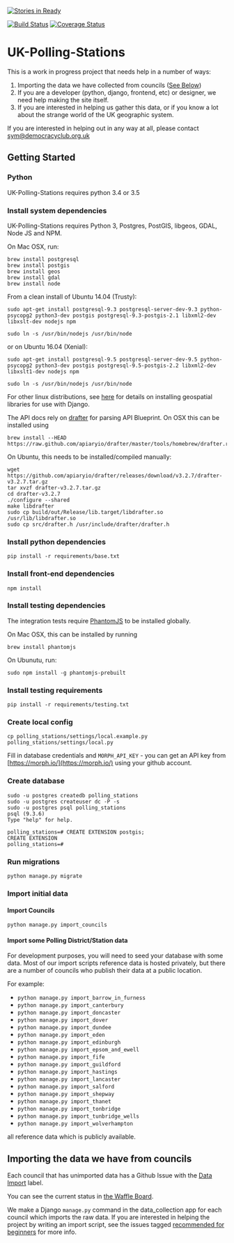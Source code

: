 [![Stories in Ready](https://badge.waffle.io/democracyclub/uk-polling-stations.png?label=ready&title=Ready)](https://waffle.io/democracyclub/uk-polling-stations)

[![Build Status](https://travis-ci.org/DemocracyClub/UK-Polling-Stations.svg?branch=master)](https://travis-ci.org/DemocracyClub/UK-Polling-Stations) [![Coverage Status](https://coveralls.io/repos/github/DemocracyClub/UK-Polling-Stations/badge.svg)](https://coveralls.io/github/DemocracyClub/UK-Polling-Stations)

# UK-Polling-Stations

This is a work in progress project that needs help in a number of ways:

1. Importing the data we have collected from councils ([See Below](https://github.com/DemocracyClub/UK-Polling-Stations#importing-the-data-we-have-from-councils))
2. If you are a developer (python, django, frontend, etc) or designer, we need help making the site itself.
3. If you are interested in helping us gather this data, or if you know a lot about the strange world of the UK geographic system.

If you are interested in helping out in any way at all, please contact sym@democracyclub.org.uk

## Getting Started

### Python
UK-Polling-Stations requires python 3.4 or 3.5

### Install system dependencies
UK-Polling-Stations requires Python 3, Postgres, PostGIS, libgeos, GDAL, Node JS and NPM.

On Mac OSX, run:
```
brew install postgresql
brew install postgis
brew install geos
brew install gdal
brew install node
```
From a clean install of Ubuntu 14.04 (Trusty):
```
sudo apt-get install postgresql-9.3 postgresql-server-dev-9.3 python-psycopg2 python3-dev postgis postgresql-9.3-postgis-2.1 libxml2-dev libxslt-dev nodejs npm

sudo ln -s /usr/bin/nodejs /usr/bin/node
```
or on Ubuntu 16.04 (Xenial):
```
sudo apt-get install postgresql-9.5 postgresql-server-dev-9.5 python-psycopg2 python3-dev postgis postgresql-9.5-postgis-2.2 libxml2-dev libxslt1-dev nodejs npm

sudo ln -s /usr/bin/nodejs /usr/bin/node
```

For other linux distributions, see [here](https://docs.djangoproject.com/en/1.8/ref/contrib/gis/install/geolibs/) for details on installing geospatial libraries for use with Django.

The API docs rely on [drafter](https://github.com/apiaryio/drafter/) for parsing API Blueprint. On OSX this can be installed using
```
brew install --HEAD https://raw.github.com/apiaryio/drafter/master/tools/homebrew/drafter.rb
```

On Ubuntu, this needs to be installed/compiled manually:
```
wget https://github.com/apiaryio/drafter/releases/download/v3.2.7/drafter-v3.2.7.tar.gz
tar xvzf drafter-v3.2.7.tar.gz
cd drafter-v3.2.7
./configure --shared
make libdrafter
sudo cp build/out/Release/lib.target/libdrafter.so /usr/lib/libdrafter.so
sudo cp src/drafter.h /usr/include/drafter/drafter.h
```

### Install python dependencies
```
pip install -r requirements/base.txt
```

### Install front-end dependencies
```
npm install
```

### Install testing dependencies
The integration tests require [PhantomJS](http://phantomjs.org/) to be installed globally.

On Mac OSX, this can be installed by running
```
brew install phantomjs
```

On Ubunutu, run:
```
sudo npm install -g phantomjs-prebuilt
```

### Install testing requirements
```
pip install -r requirements/testing.txt
```

### Create local config
```
cp polling_stations/settings/local.example.py polling_stations/settings/local.py
```

Fill in database credentials and `MORPH_API_KEY` - you can get an API key from [https://morph.io/](https://morph.io/) using your github account.

### Create database
```
sudo -u postgres createdb polling_stations
sudo -u postgres createuser dc -P -s
sudo -u postgres psql polling_stations
psql (9.3.6)
Type "help" for help.

polling_stations=# CREATE EXTENSION postgis;
CREATE EXTENSION
polling_stations=#
```

### Run migrations
```
python manage.py migrate
```

### Import initial data

#### Import Councils

```
python manage.py import_councils
```

#### Import some Polling District/Station data

For development purposes, you will need to seed your database with some data.
Most of our import scripts reference data is hosted privately, but there are
a number of councils who publish their data at a public location.

For example:

* `python manage.py import_barrow_in_furness`
* `python manage.py import_canterbury`
* `python manage.py import_doncaster`
* `python manage.py import_dover`
* `python manage.py import_dundee`
* `python manage.py import_eden`
* `python manage.py import_edinburgh`
* `python manage.py import_epsom_and_ewell`
* `python manage.py import_fife`
* `python manage.py import_guildford`
* `python manage.py import_hastings`
* `python manage.py import_lancaster`
* `python manage.py import_salford`
* `python manage.py import_shepway`
* `python manage.py import_thanet`
* `python manage.py import_tonbridge`
* `python manage.py import_tunbridge_wells`
* `python manage.py import_wolverhampton`

all reference data which is publicly available.

## Importing the data we have from councils

Each council that has unimported data has a Github Issue with the [Data Import](https://github.com/DemocracyClub/UK-Polling-Stations/issues?q=is%3Aissue+is%3Aopen+label%3A%22Data+Import%22) label.

You can see the current status in [the Waffle Board](https://waffle.io/DemocracyClub/UK-Polling-Stations?label=Data%20Import).

We make a Django `manage.py` command in the data_collection app for each council which imports the raw data.
If you are interested in helping the project by writing an import script, see the issues tagged [recommended for beginners](https://github.com/DemocracyClub/UK-Polling-Stations/issues?q=is%3Aissue+is%3Aopen+label%3A%22recommended+for+beginners%22) for more info.
